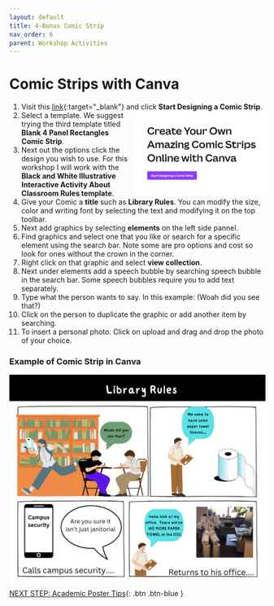 ```yaml
---
layout: default
title: 4-Bonus Comic Strip
nav_order: 6
parent: Workshop Activities
---
```

# Comic Strips with Canva 

1. Visit this [link](https://www.canva.com/create/comic-strips/){:target="_blank"} and click **Start Designing a Comic Strip**. <img src="images//start-designing-comic.png" style="float:right;margin-left:10px; width:260px;" alt="start designing a comic strip button."> 
2. Select a template. We suggest trying the third template titled **Blank 4 Panel Rectangles Comic Strip**.
3. Next out the options click the design you wish to use. For this workshop I will work with the **Black and White Illustrative Interactive Activity About Classroom Rules template**.
4. Give your Comic a **title** such as **Library Rules**. You can modify the size, color and writing font by selecting the text and modifying it on the top toolbar.
5. Next add graphics by selecting **elements** on the left side pannel.
6. Find graphics and select one that you like or search for a specific element using the search bar. Note some are pro options and cost so look for ones without the crown in the corner.
7. Right click on that graphic and select **view collection**.
8. Next under elements add a speech bubble by searching speech bubble in the search bar. Some speech bubbles require you to add text separately.
9. Type what the person wants to say. In this example: (Woah did you see that?)
10. Click on the person to duplicate the graphic or add another item by searching.
11. To insert a personal photo. Click on upload and drag and drop the photo of your choice.

### Example of Comic Strip in Canva
  <img src="images/comic-strip.png" style="width:600px;" alt="comic strip example project"><br>

[NEXT STEP: Academic Poster Tips](academic.html){: .btn .btn-blue } <br>
